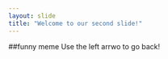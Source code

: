 ```yaml
---
layout: slide
title: "Welcome to our second slide!"
---
```

##funny meme
Use the left arrwo to go back!
